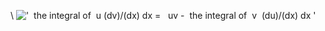 \\
!['  the integral of  u (dv)/(dx) dx =   uv -  the integral of  v  (du)/(dx) dx '](../dictionary/equation_images/2445.1..png)
